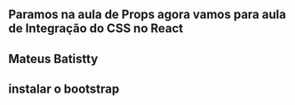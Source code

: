 ## Paramos na aula de Props agora vamos para aula de Integração do CSS no React
## Mateus Batistty

## instalar o bootstrap